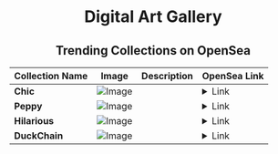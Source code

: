 <div align="center">

# Digital Art Gallery

## Trending Collections on OpenSea

| Collection Name                       | Image                                                                                     | Description                       | OpenSea Link                                                                                          |
|---------------------------------------|-------------------------------------------------------------------------------------------|-----------------------------------|--------------------------------------------------------------------------------------------------------|
| **Chic** | ![Image](https://i.seadn.io/s/raw/files/487dd773249bb02435f6647fa2a96c76.jpg?w=500&auto=format?w=200&auto=format) |  | <details><summary>Link</summary>[Chic](https://opensea.io/collection/chic-505)</details> |
| **Peppy** | ![Image](https://i.seadn.io/s/raw/files/5496f8505e01fa8e3ce48c14a5483968.jpg?w=500&auto=format?w=200&auto=format) |  | <details><summary>Link</summary>[Peppy](https://opensea.io/collection/peppy-1304)</details> |
| **Hilarious** | ![Image](https://i.seadn.io/s/raw/files/545ec38c60df57dc9cd13a047939b2b4.jpg?w=500&auto=format?w=200&auto=format) |  | <details><summary>Link</summary>[Hilarious](https://opensea.io/collection/hilarious-449)</details> |
| **DuckChain** | ![Image](https://i.seadn.io/s/raw/files/cc25c343124975b885a2ab0bac762e60.jpg?w=500&auto=format?w=200&auto=format) |  | <details><summary>Link</summary>[DuckChain](https://opensea.io/collection/duckchain-2)</details> |

</div>